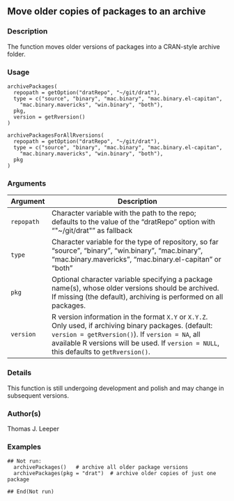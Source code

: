 ## Move older copies of packages to an archive

### Description

The function moves older versions of packages into a CRAN-style archive
folder.

### Usage

    archivePackages(
      repopath = getOption("dratRepo", "~/git/drat"),
      type = c("source", "binary", "mac.binary", "mac.binary.el-capitan",
        "mac.binary.mavericks", "win.binary", "both"),
      pkg,
      version = getRversion()
    )

    archivePackagesForAllRversions(
      repopath = getOption("dratRepo", "~/git/drat"),
      type = c("source", "binary", "mac.binary", "mac.binary.el-capitan",
        "mac.binary.mavericks", "win.binary", "both"),
      pkg
    )

### Arguments

| Argument   | Description                                                                                                                                                                                                                                           |
|------------|-------------------------------------------------------------------------------------------------------------------------------------------------------------------------------------------------------------------------------------------------------|
| `repopath` | Character variable with the path to the repo; defaults to the value of the “dratRepo” option with “"~/git/drat"” as fallback                                                                                                                          |
| `type`     | Character variable for the type of repository, so far “source”, “binary”, “win.binary”, “mac.binary”, “mac.binary.mavericks”, “mac.binary.el-capitan” or “both”                                                                                       |
| `pkg`      | Optional character variable specifying a package name(s), whose older versions should be archived. If missing (the default), archiving is performed on all packages.                                                                                  |
| `version`  | R version information in the format `X.Y` or `X.Y.Z`. Only used, if archiving binary packages. (default: `version = getRversion()`). If `version = NA`, all available R versions will be used. If `version = NULL`, this defaults to `getRversion()`. |

### Details

This function is still undergoing development and polish and may change
in subsequent versions.

### Author(s)

Thomas J. Leeper

### Examples

    ## Not run: 
      archivePackages()   # archive all older package versions
      archivePackages(pkg = "drat")  # archive older copies of just one package

    ## End(Not run)
